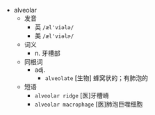 - alveolar
  - 发音
    - 英 `/æl'viələ/`
    - 美 `/æl'viəlɚ/`
  - 词义
    - n. 牙槽部
  - 同根词
    - adj.
      - `alveolate` [生物] 蜂窝状的；有肺泡的
  - 短语
    - `alveolar ridge` [医]牙槽嵴 
    - `alveolar macrophage` [医]肺泡巨噬细胞 
